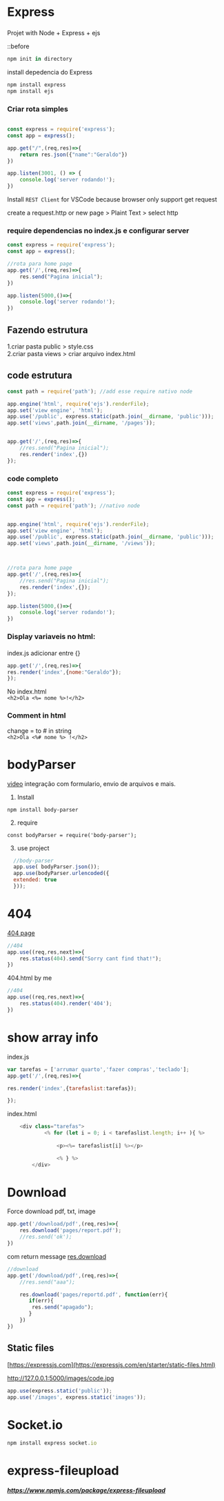 # Express

###

Projet with Node + Express + ejs

::before 

```js
npm init in directory
```
install depedencia do Express

```js
npm install express
npm install ejs
```

### Criar rota  simples

```js

const express = require('express');
const app = express();

app.get("/",(req,res)=>{
    return res.json({"name":"Geraldo"})
})

app.listen(3001, () => {
    console.log('server rodando!');
})
```
Install `REST Client` for VSCode because browser only support get request

create a request.http or new page > Plaint Text > select http


### require dependencias no index.js e configurar server
```js
const express = require('express');
const app = express();

//rota para home page
app.get('/',(req,res)=>{
    res.send("Pagina inicial");
})

app.listen(5000,()=>{
    console.log('server rodando!');
})
```

## Fazendo estrutura
1.criar pasta public > style.css  
2.criar pasta views > criar arquivo index.html


## code estrutura  

```js
const path = require('path'); //add esse require nativo node 

app.engine('html', require('ejs').renderFile);
app.set('view engine', 'html');
app.use('/public', express.static(path.join(__dirname, 'public')));
app.set('views',path.join(__dirname, '/pages'));


app.get('/',(req,res)=>{
    //res.send("Pagina inicial");
    res.render('index',{})
});
```

### code completo 
```js
const express = require('express');
const app = express();
const path = require('path'); //nativo node


app.engine('html', require('ejs').renderFile);
app.set('view engine', 'html');
app.use('/public', express.static(path.join(__dirname, 'public')));
app.set('views',path.join(__dirname, '/views'));



//rota para home page
app.get('/',(req,res)=>{
    //res.send("Pagina inicial");
    res.render('index',{});
});

app.listen(5000,()=>{
    console.log('server rodando!');
})
```

### Display variaveis no html:

####  
index.js adicionar entre {}
```js
app.get('/',(req,res)=>{
res.render('index',{nome:"Geraldo"});
});
```
No index.html   
  ```<h2>Ola <%= nome %>!</h2>```


### Comment in html  
change = to # in string  
  ```<h2>Ola <%# nome %> !</h2>```

# bodyParser
<a href="https://cursos.dankicode.com/campus/curso-nodejs/desenvolvendo-projeto-22">video</a>
integração com formulario, envio de arquivos e mais.
1. Install 
```
npm install body-parser 
```
2. require  
```
const bodyParser = require('body-parser'); 
```
3. use project 

```js
  //body-parser
  app.use( bodyParser.json());
  app.use(bodyParser.urlencoded({
  extended: true
  }));
```

# 404
<a href="http://expressjs.com/en/starter/faq.html#how-do-i-handle-404-responses">404 page</a>

```js
//404
app.use((req,res,next)=>{
    res.status(404).send("Sorry cant find that!");
})
```
404.html by me 

```js
//404
app.use((req,res,next)=>{
    res.status(404).render('404');
})
``` 

# show array info

index.js 

```js
var tarefas = ['arrumar quarto','fazer compras','teclado'];
app.get('/',(req,res)=>{

res.render('index',{tarefaslist:tarefas});

});
```
index.html  
```js
    <div class="tarefas">
            <% for (let i = 0; i < tarefaslist.length; i++ ){ %>
            
                <p><%= tarefaslist[i] %></p>

                <% } %>
        </div>

```
# Download
Force download pdf, txt, image
```js
app.get('/download/pdf',(req,res)=>{
    res.download('pages/report.pdf');
    //res.send('ok');
})
```
com return message <a href="https://expressjs.com/en/4x/api.html#res.download">res.download</a>
```js
//download
app.get('/download/pdf',(req,res)=>{
    //res.send("aaa");

    res.download('pages/reportd.pdf', function(err){
       if(err){
        res.send("apagado");
       } 
    })
})
```
## Static files
[https://expressjs.com](https://expressjs.com/en/starter/static-files.html) 

http://127.0.0.1:5000/images/code.jpg
```js
app.use(express.static('public')); 
app.use('/images', express.static('images'));
```

# Socket.io

```js
npm install express socket.io
```


# express-fileupload
#####  <a href="https://www.npmjs.com/package/express-fileupload"> https://www.npmjs.com/package/express-fileupload</a>  




